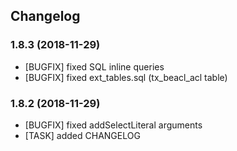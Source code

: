 ## Changelog

### 1.8.3 (2018-11-29)
* [BUGFIX] fixed SQL inline queries
* [BUGFIX] fixed ext_tables.sql (tx_beacl_acl table)

### 1.8.2 (2018-11-29)
* [BUGFIX] fixed addSelectLiteral arguments
* [TASK] added CHANGELOG
